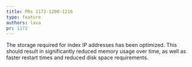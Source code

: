 ```yaml
---
title: PRs 1172-1200-1216
type: feature
authors: lava
pr: 1172
---
```


The storage required for index IP addresses has been optimized. This should
 result in significantly reduced memory usage over time, as well as faster
 restart times and reduced disk space requirements.
